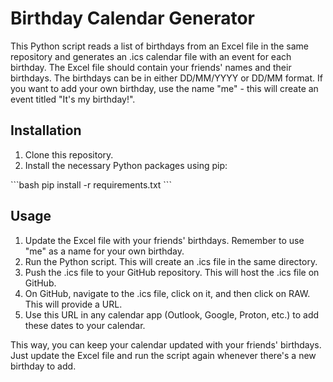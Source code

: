 # Birthday Calendar Generator

This Python script reads a list of birthdays from an Excel file in the same repository and generates an .ics calendar file with an event for each birthday. The Excel file should contain your friends' names and their birthdays. The birthdays can be in either DD/MM/YYYY or DD/MM format. If you want to add your own birthday, use the name "me" - this will create an event titled "It's my birthday!".

## Installation

1. Clone this repository.
2. Install the necessary Python packages using pip:

\```bash
pip install -r requirements.txt
\```

## Usage

1. Update the Excel file with your friends' birthdays. Remember to use "me" as a name for your own birthday.
2. Run the Python script. This will create an .ics file in the same directory.
3. Push the .ics file to your GitHub repository. This will host the .ics file on GitHub.
4. On GitHub, navigate to the .ics file, click on it, and then click on RAW. This will provide a URL.
5. Use this URL in any calendar app (Outlook, Google, Proton, etc.) to add these dates to your calendar.

This way, you can keep your calendar updated with your friends' birthdays. Just update the Excel file and run the script again whenever there's a new birthday to add.